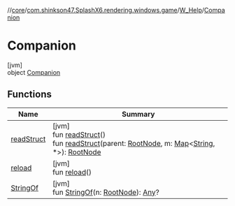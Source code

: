 //[core](../../../../index.md)/[com.shinkson47.SplashX6.rendering.windows.game](../../index.md)/[W_Help](../index.md)/[Companion](index.md)

# Companion

[jvm]\
object [Companion](index.md)

## Functions

| Name | Summary |
|---|---|
| [readStruct](read-struct.md) | [jvm]<br>fun [readStruct](read-struct.md)()<br>fun [readStruct](read-struct.md)(parent: [RootNode](../../../com.shinkson47.SplashX6.rendering.windows/-root-node/index.md), m: [Map](https://kotlinlang.org/api/latest/jvm/stdlib/kotlin.collections/-map/index.html)&lt;[String](https://kotlinlang.org/api/latest/jvm/stdlib/kotlin/-string/index.html), *&gt;): [RootNode](../../../com.shinkson47.SplashX6.rendering.windows/-root-node/index.md) |
| [reload](reload.md) | [jvm]<br>fun [reload](reload.md)() |
| [StringOf](-string-of.md) | [jvm]<br>fun [StringOf](-string-of.md)(n: [RootNode](../../../com.shinkson47.SplashX6.rendering.windows/-root-node/index.md)): [Any](https://kotlinlang.org/api/latest/jvm/stdlib/kotlin/-any/index.html)? |
